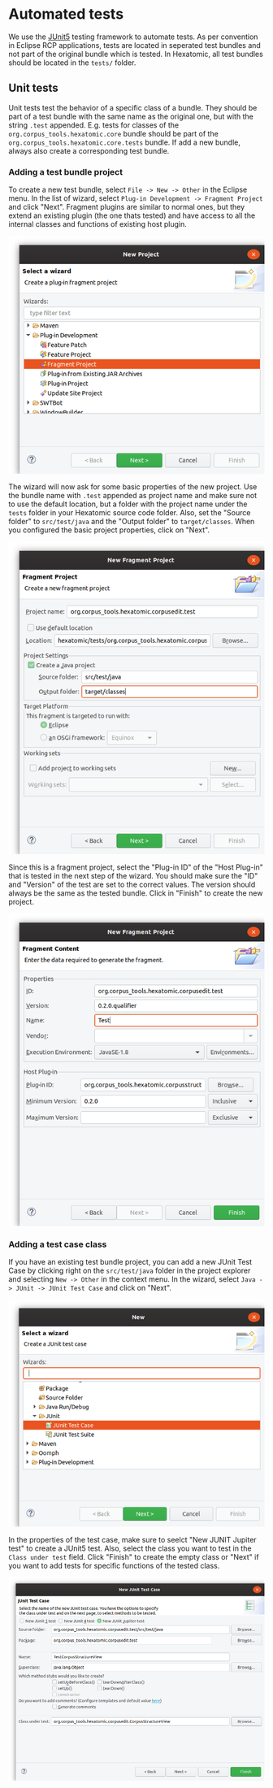 # Automated tests

We use the [JUnit5](https://junit.org/junit5/) testing framework to automate tests.
As per convention in Eclipse RCP applications, tests are located in seperated test bundles and not part of the original
bundle which is tested.
In Hexatomic, all test bundles should be located in the `tests/` folder.

## Unit tests

Unit tests test the behavior of a specific class of a bundle.
They should be part of a test bundle with the same name as the original one, but with the string `.test` appended.
E.g. tests for classes of the `org.corpus_tools.hexatomic.core` bundle should be part of the 
`org.corpus_tools.hexatomic.core.tests` bundle.
If add a new bundle, always also create a corresponding test bundle.

### Adding a test bundle project

To create a new test bundle, select `File -> New -> Other` in the Eclipse menu.
In the list of wizard, select `Plug-in Development -> Fragment Project` and click "Next".
Fragment plugins are similar to normal ones, but they extend an existing plugin (the one thats tested) and have access
to all the internal classes and functions of existing host plugin.

![New fragment project wizard selection](new-fragment-project-wizard.png)

The wizard will now ask for some basic properties of the new project.
Use the bundle name with `.test` appended as project name and make sure not to use the default location, but a folder
with the project name under the `tests` folder in your Hexatomic source code folder.
Also, set the "Source folder" to `src/test/java` and the "Output folder" to `target/classes`.
When you configured the basic project properties, click on "Next".

![Basic fragment project properties](new-fragment-project-desc.png)

Since this is a fragment project, select the "Plug-in ID" of the "Host Plug-in" that is tested in the next step of the wizard.
You should make sure the "ID" and "Version" of the test are set to the correct values. 
The version should always be the same as the tested bundle.
Click in "Finish" to create the new project.

![Basic fragment project properties](new-fragment-project-host.png)

###  Adding a test case class

If you have an existing test bundle project, you can add a new JUnit Test Case by clicking right on the `src/test/java` folder
in the project explorer and selecting `New -> Other` in the context menu.
In the wizard, select `Java -> JUnit -> JUnit Test Case` and click on "Next".

![New Wizard for creating a new JUnit Test Case](new-junit-testcase-wizard.png)

In the properties of the test case, make sure to seelct "New JUNIT Jupiter test" to create a JUnit5 test.
Also, select the class you want to test in the `Class under test` field.
Click "Finish" to create the empty class or "Next" if you want to add tests for specific functions of the tested class.

![New JUnit Test Case properties](new-junit-testcase-properties.png)

